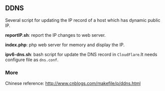 ## DDNS

Several script for updating the IP record of a host which has dynamic public IP.

**reportIP.sh**: report the IP changes to web server.

**index.php**: php web server for memory and display the IP.

**ipv6-dns.sh**: bash script for update the DNS record in `CloudFlare`.It needs configure file as `dns.conf`.

### More

Chinese reference: http://www.cnblogs.com/makefile/p/ddns.html

